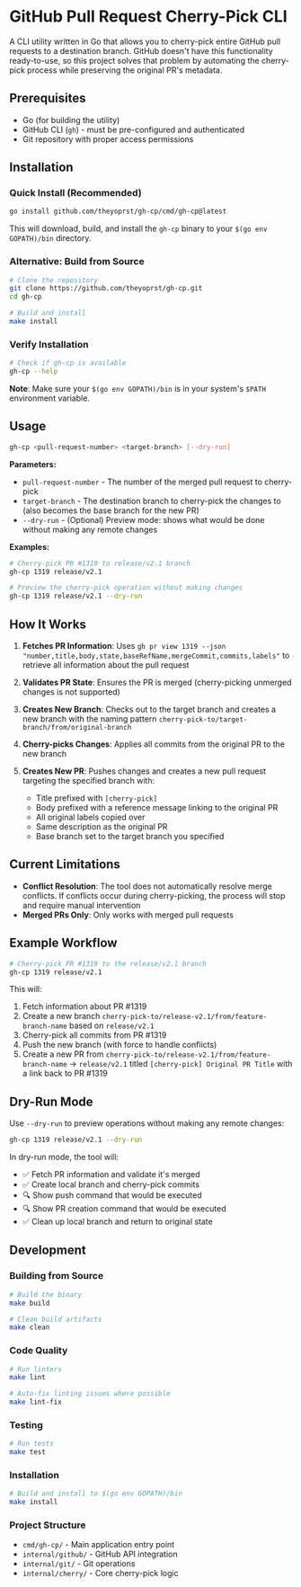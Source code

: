 # GitHub Pull Request Cherry-Pick CLI

A CLI utility written in Go that allows you to cherry-pick entire GitHub pull requests to a destination branch. GitHub doesn't have this functionality ready-to-use, so this project solves that problem by automating the cherry-pick process while preserving the original PR's metadata.

## Prerequisites

- Go (for building the utility)
- GitHub CLI (`gh`) - must be pre-configured and authenticated
- Git repository with proper access permissions

## Installation

### Quick Install (Recommended)

```bash
go install github.com/theyoprst/gh-cp/cmd/gh-cp@latest
```

This will download, build, and install the `gh-cp` binary to your `$(go env GOPATH)/bin` directory.

### Alternative: Build from Source

```bash
# Clone the repository
git clone https://github.com/theyoprst/gh-cp.git
cd gh-cp

# Build and install
make install
```

### Verify Installation

```bash
# Check if gh-cp is available
gh-cp --help
```

**Note**: Make sure your `$(go env GOPATH)/bin` is in your system's `$PATH` environment variable.

## Usage

```bash
gh-cp <pull-request-number> <target-branch> [--dry-run]
```

**Parameters:**
- `pull-request-number` - The number of the merged pull request to cherry-pick
- `target-branch` - The destination branch to cherry-pick the changes to (also becomes the base branch for the new PR)
- `--dry-run` - (Optional) Preview mode: shows what would be done without making any remote changes

**Examples:**
```bash
# Cherry-pick PR #1319 to release/v2.1 branch
gh-cp 1319 release/v2.1

# Preview the cherry-pick operation without making changes
gh-cp 1319 release/v2.1 --dry-run
```

## How It Works

1. **Fetches PR Information**: Uses `gh pr view 1319 --json "number,title,body,state,baseRefName,mergeCommit,commits,labels"` to retrieve all information about the pull request

2. **Validates PR State**: Ensures the PR is merged (cherry-picking unmerged changes is not supported)

3. **Creates New Branch**: Checks out to the target branch and creates a new branch with the naming pattern `cherry-pick-to/target-branch/from/original-branch`

4. **Cherry-picks Changes**: Applies all commits from the original PR to the new branch

5. **Creates New PR**: Pushes changes and creates a new pull request targeting the specified branch with:
   - Title prefixed with `[cherry-pick]`
   - Body prefixed with a reference message linking to the original PR
   - All original labels copied over
   - Same description as the original PR
   - Base branch set to the target branch you specified

## Current Limitations

- **Conflict Resolution**: The tool does not automatically resolve merge conflicts. If conflicts occur during cherry-picking, the process will stop and require manual intervention
- **Merged PRs Only**: Only works with merged pull requests

## Example Workflow

```bash
# Cherry-pick PR #1319 to the release/v2.1 branch
gh-cp 1319 release/v2.1
```

This will:
1. Fetch information about PR #1319
2. Create a new branch `cherry-pick-to/release-v2.1/from/feature-branch-name` based on `release/v2.1`
3. Cherry-pick all commits from PR #1319
4. Push the new branch (with force to handle conflicts)
5. Create a new PR from `cherry-pick-to/release-v2.1/from/feature-branch-name` → `release/v2.1` titled `[cherry-pick] Original PR Title` with a link back to PR #1319

## Dry-Run Mode

Use `--dry-run` to preview operations without making any remote changes:

```bash
gh-cp 1319 release/v2.1 --dry-run
```

In dry-run mode, the tool will:
- ✅ Fetch PR information and validate it's merged
- ✅ Create local branch and cherry-pick commits
- 🔍 Show push command that would be executed
- 🔍 Show PR creation command that would be executed
- ✅ Clean up local branch and return to original state

## Development

### Building from Source

```bash
# Build the binary
make build

# Clean build artifacts
make clean
```

### Code Quality

```bash
# Run linters
make lint

# Auto-fix linting issues where possible
make lint-fix
```

### Testing

```bash
# Run tests
make test
```

### Installation

```bash
# Build and install to $(go env GOPATH)/bin
make install
```

### Project Structure

- `cmd/gh-cp/` - Main application entry point
- `internal/github/` - GitHub API integration
- `internal/git/` - Git operations
- `internal/cherry/` - Core cherry-pick logic